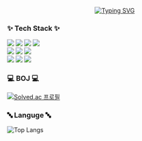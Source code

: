 <div align="center">
  
[![Typing SVG](https://readme-typing-svg.demolab.com?font=Fira+Code&weight=200&size=50&pause=1000&color=FFFFFF&background=000000&vCenter=true&width=1200&height=100&lines=Welcome+to+Gongdolguns's+github)](https://git.io/typing-svg)
</div>

<h3 align="left">✨ Tech Stack ✨</h3>
<div align="left">

<img src="https://img.shields.io/badge/Unreal Engine-0E1128?style=for-the-badge&logo=Unreal Engine&logoColor=whit">
<img src="https://img.shields.io/badge/Unity-FFFFFF?style=for-the-badge&logo=Unity&logoColor=black">
<img src="https://img.shields.io/badge/C-00599C?style=for-the-badge&logo=C&logoColor=white">
<img src="https://img.shields.io/badge/C++-00599C?style=for-the-badge&logo=C++&logoColor=white">
</br>
<img src="https://img.shields.io/badge/oculus-1C1E20?style=for-the-badge&logo=oculus&logoColor=white">
<img src="https://img.shields.io/badge/Steam-6EBE49?style=for-the-badge&logo=Steam&logoColor=white">
<img src="https://img.shields.io/badge/cisco-1BA0D7?style=for-the-badge&logo=cisco-1BA0D7&logoColor=white">
</br>
<img src="https://img.shields.io/badge/github-181717?style=for-the-badge&logo=github&logoColor=white">
<img src="https://img.shields.io/badge/git-F05032?style=for-the-badge&logo=git&logoColor=white">
<img src="https://img.shields.io/badge/synology-B5B5B6?style=for-the-badge&logo=synology-B5B5B6&logoColor=white">

</div>


<h3 align="left"> 💻 BOJ 💻</h3>

[![Solved.ac 프로필](http://mazassumnida.wtf/api/v2/generate_badge?boj=159753min)](https://solved.ac/dlstn9115)


<h3 align="left"> 🔤 Languge 🔤</h3>

![Top Langs](https://github-readme-stats.vercel.app/api/top-langs/?username=anuraghazra&layout=compact)
